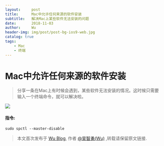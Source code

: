 ```yaml
---
layout:     post
title:      Mac中允许任何来源的软件安装
subtitle:   解决Mac上某些软件无法安装的问题
date:       2018-11-03
author:     Wu
header-img: img/post/post-bg-ios9-web.jpg
catalog: true
tags:
    - Mac
    - 终端
---
```


# Mac中允许任何来源的软件安装

>分享一条在Mac上有时候会遇到，某些软件无法安装的情况。这时候只需要输入一个终端命令，就可以解决啦。

![](https://ws2.sinaimg.cn/large/006tNbRwly1fwublu4wzdj31140vun1q.jpg)

#### 指令:

    sudo spctl --master-disable
	
> 本文首次发布于 [Wu Blog](https://blog.wu06.com/), 作者 [@吴智勇(Wu)](https://github.com/yuexueyu) ,转载请保留原文链接.
	
